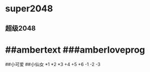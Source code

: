 # super2048
超级2048
------------
##ambertext
###amberloveprog
============
##小可爱
##小仙女
*1
*2
*3
+4
+5
+6
-1
-2
-3
